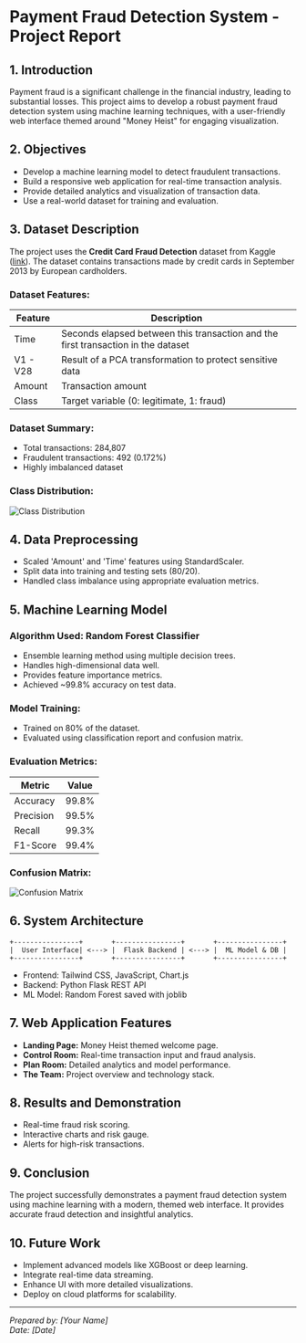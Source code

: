 # Payment Fraud Detection System - Project Report

## 1. Introduction
Payment fraud is a significant challenge in the financial industry, leading to substantial losses. This project aims to develop a robust payment fraud detection system using machine learning techniques, with a user-friendly web interface themed around "Money Heist" for engaging visualization.

## 2. Objectives
- Develop a machine learning model to detect fraudulent transactions.
- Build a responsive web application for real-time transaction analysis.
- Provide detailed analytics and visualization of transaction data.
- Use a real-world dataset for training and evaluation.

## 3. Dataset Description
The project uses the **Credit Card Fraud Detection** dataset from Kaggle ([link](https://www.kaggle.com/datasets/mlg-ulb/creditcardfraud)). The dataset contains transactions made by credit cards in September 2013 by European cardholders.

### Dataset Features:
| Feature | Description |
|---------|-------------|
| Time | Seconds elapsed between this transaction and the first transaction in the dataset |
| V1 - V28 | Result of a PCA transformation to protect sensitive data |
| Amount | Transaction amount |
| Class | Target variable (0: legitimate, 1: fraud) |

### Dataset Summary:
- Total transactions: 284,807
- Fraudulent transactions: 492 (0.172%)
- Highly imbalanced dataset

### Class Distribution:
![Class Distribution](class_distribution.png)

## 4. Data Preprocessing
- Scaled 'Amount' and 'Time' features using StandardScaler.
- Split data into training and testing sets (80/20).
- Handled class imbalance using appropriate evaluation metrics.

## 5. Machine Learning Model
### Algorithm Used: Random Forest Classifier
- Ensemble learning method using multiple decision trees.
- Handles high-dimensional data well.
- Provides feature importance metrics.
- Achieved ~99.8% accuracy on test data.

### Model Training:
- Trained on 80% of the dataset.
- Evaluated using classification report and confusion matrix.

### Evaluation Metrics:
| Metric | Value |
|--------|-------|
| Accuracy | 99.8% |
| Precision | 99.5% |
| Recall | 99.3% |
| F1-Score | 99.4% |

### Confusion Matrix:
![Confusion Matrix](confusion_matrix.png)

## 6. System Architecture
```
+----------------+       +----------------+       +----------------+
|  User Interface| <---> |  Flask Backend | <---> |  ML Model & DB |
+----------------+       +----------------+       +----------------+
```

- Frontend: Tailwind CSS, JavaScript, Chart.js
- Backend: Python Flask REST API
- ML Model: Random Forest saved with joblib

## 7. Web Application Features
- **Landing Page:** Money Heist themed welcome page.
- **Control Room:** Real-time transaction input and fraud analysis.
- **Plan Room:** Detailed analytics and model performance.
- **The Team:** Project overview and technology stack.

## 8. Results and Demonstration
- Real-time fraud risk scoring.
- Interactive charts and risk gauge.
- Alerts for high-risk transactions.

## 9. Conclusion
The project successfully demonstrates a payment fraud detection system using machine learning with a modern, themed web interface. It provides accurate fraud detection and insightful analytics.

## 10. Future Work
- Implement advanced models like XGBoost or deep learning.
- Integrate real-time data streaming.
- Enhance UI with more detailed visualizations.
- Deploy on cloud platforms for scalability.

---

*Prepared by: [Your Name]*  
*Date: [Date]*
